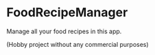 # FoodRecipeManager
Manage all your food recipes in this app.

(Hobby project without any commercial purposes)